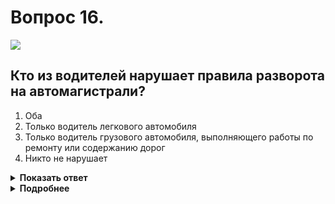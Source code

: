 # Вопрос 16.

![](https://s.drom.ru/i24227/pdd/tickets/2016/1542608543.jpg)

## Кто из водителей нарушает правила разворота на автомагистрали?

1. Оба
2. Только водитель легкового автомобиля
3. Только водитель грузового автомобиля, выполняющего работы по ремонту или содержанию дорог
4. Никто не нарушает

<details>
<summary><b>Показать ответ</b></summary>
Правильный ответ: 2
</details>
<details>
<summary><b>Подробнее</b></summary>
Совершать разворот в технологических разрывах разделительной полосы с пересечением сплошной линии разметки 1.2.1, разрешено только водителям дорожно-эксплуатационных машин с включенным проблесковым маячком оранжевого или желтого цвета при выполнении работ по ремонту или содержанию дорог 3.5. Другим ТС этот маневр на автомагистрали запрещен 16.1.
</details>